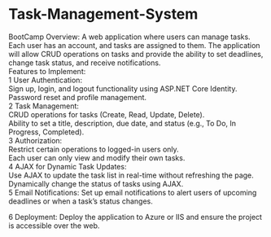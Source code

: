 # Task-Management-System
BootCamp
Overview: A web application where users can manage tasks. Each user has an account, and tasks are assigned to them. The application will allow CRUD operations on tasks and provide the ability to set deadlines, change task status, and receive notifications.	 	 	 
Features to Implement:	 	 	 
1	User Authentication:	 	 
Sign up, login, and logout functionality using ASP.NET Core Identity.	 
Password reset and profile management.	 
2	Task Management:	 	 
CRUD operations for tasks (Create, Read, Update, Delete).	 
 	Ability to set a title, description, due date, and status (e.g., To Do, In Progress, Completed).	 
3	Authorization:	 	 
Restrict certain operations to logged-in users only.	 
Each user can only view and modify their own tasks.	 
4	AJAX for Dynamic Task Updates:	 	 
Use AJAX to update the task list in real-time without refreshing the page.	 
Dynamically change the status of tasks using AJAX.	 
5	Email Notifications:	Set up email notifications to alert users of upcoming deadlines or when a task’s status changes.	 
 	 
6	Deployment:	Deploy the application to Azure or IIS and ensure the project is accessible over the web.	 
 	 
 
